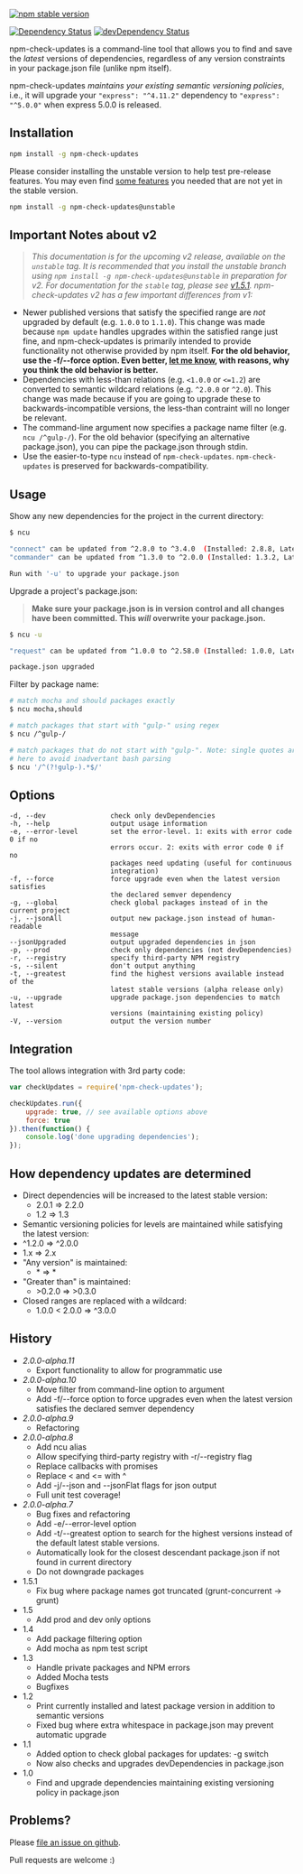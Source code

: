 [![npm stable version](https://img.shields.io/npm/v/npm-check-updates.svg?label=stable)](https://npmjs.org/package/npm-check-updates)
<!-- [![npm unstable version](https://img.shields.io/github/tag/tjunnone/npm-check-updates.svg?label=unstable)](https://github.com/tjunnone/npm-check-updates/tags) -->
[![Dependency Status](https://david-dm.org/tjunnone/npm-check-updates.svg)](https://david-dm.org/tjunnone/npm-check-updates)
[![devDependency Status](https://david-dm.org/tjunnone/npm-check-updates/dev-status.svg)](https://david-dm.org/tjunnone/npm-check-updates#info=devDependencies)

npm-check-updates is a command-line tool that allows you to find and save the *latest* versions of dependencies, regardless of any version constraints in your package.json file (unlike npm itself).

npm-check-updates *maintains your existing semantic versioning policies*, i.e., it will upgrade your `"express": "^4.11.2"` dependency to `"express": "^5.0.0"` when express 5.0.0 is released.

Installation
--------------

```sh
npm install -g npm-check-updates
```

Please consider installing the unstable version to help test pre-release features. You may even find [some features](#history) you needed that are not yet in the stable version.

```sh
npm install -g npm-check-updates@unstable
```

Important Notes about v2
--------------
> *This documentation is for the upcoming v2 release, available on the `unstable` tag. It is recommended that you install the unstable branch using `npm install -g npm-check-updates@unstable` in preparation for v2. For documentation for the `stable` tag, please see [v1.5.1](https://github.com/tjunnone/npm-check-updates/tree/a7373782cb9623d44395eabf6382d6791749b16e). npm-check-updates v2 has a few important differences from v1:*

- Newer published versions that satisfy the specified range are *not* upgraded by default (e.g. `1.0.0` to `1.1.0`). This change was made because `npm update` handles upgrades within the satisfied range just fine, and npm-check-updates is primarily intended to provide functionality not otherwise provided by npm itself. **For the old behavior, use the -f/--force option. Even better, [let me know](https://github.com/tjunnone/npm-check-updates/issues/94), with reasons, why you think the old behavior is better.**
- Dependencies with less-than relations (e.g. `<1.0.0` or `<=1.2`) are converted to semantic wildcard relations (e.g. `^2.0.0` or `^2.0`). This change was made because if you are going to upgrade these to backwards-incompatible versions, the less-than contraint will no longer be relevant.
- The command-line argument now specifies a package name filter (e.g. `ncu /^gulp-/`). For the old behavior (specifying an alternative package.json), you can pipe the package.json through stdin.
- Use the easier-to-type `ncu` instead of `npm-check-updates`. `npm-check-updates` is preserved for backwards-compatibility.

Usage
--------------

Show any new dependencies for the project in the current directory:
```sh
$ ncu

"connect" can be updated from ^2.8.0 to ^3.4.0  (Installed: 2.8.8, Latest: 3.4.0)
"commander" can be updated from ^1.3.0 to ^2.0.0 (Installed: 1.3.2, Latest: 2.0.0)

Run with '-u' to upgrade your package.json
```

Upgrade a project's package.json:

> **Make sure your package.json is in version control and all changes have been committed. This *will* overwrite your package.json.**

```sh
$ ncu -u

"request" can be updated from ^1.0.0 to ^2.58.0 (Installed: 1.0.0, Latest: 2.58.0)

package.json upgraded
```

Filter by package name:
```sh
# match mocha and should packages exactly
$ ncu mocha,should

# match packages that start with "gulp-" using regex
$ ncu /^gulp-/

# match packages that do not start with "gulp-". Note: single quotes are required
# here to avoid inadvertant bash parsing
$ ncu '/^(?!gulp-).*$/'
```

Options
--------------
    -d, --dev                check only devDependencies
    -h, --help               output usage information
    -e, --error-level        set the error-level. 1: exits with error code 0 if no
                             errors occur. 2: exits with error code 0 if no
                             packages need updating (useful for continuous
                             integration)
    -f, --force              force upgrade even when the latest version satisfies
                             the declared semver dependency
    -g, --global             check global packages instead of in the current project
    -j, --jsonAll            output new package.json instead of human-readable
                             message
    --jsonUpgraded           output upgraded dependencies in json
    -p, --prod               check only dependencies (not devDependencies)
    -r, --registry           specify third-party NPM registry
    -s, --silent             don't output anything
    -t, --greatest           find the highest versions available instead of the
                             latest stable versions (alpha release only)
    -u, --upgrade            upgrade package.json dependencies to match latest
                             versions (maintaining existing policy)
    -V, --version            output the version number

Integration
--------------
The tool allows integration with 3rd party code:

```javascript
var checkUpdates = require('npm-check-updates');

checkUpdates.run({
    upgrade: true, // see available options above
    force: true
}).then(function() {
    console.log('done upgrading dependencies');
});
```

How dependency updates are determined
--------------

- Direct dependencies will be increased to the latest stable version:
  - 2.0.1 => 2.2.0
  - 1.2 => 1.3
-  Semantic versioning policies for levels are maintained while satisfying the latest version:
  - ^1.2.0 => ^2.0.0
  - 1.x => 2.x
- "Any version" is maintained:
  - \* => \*
- "Greater than" is maintained:
  - \>0.2.0 => \>0.3.0
- Closed ranges are replaced with a wildcard:
  - 1.0.0 \< 2.0.0 => ^3.0.0

History
--------------

- *2.0.0-alpha.11*
  - Export functionality to allow for programmatic use
- *2.0.0-alpha.10*
  - Move filter from command-line option to argument
  - Add -f/--force option to force upgrades even when the latest version satisfies the declared semver dependency
- *2.0.0-alpha.9*
  - Refactoring
- *2.0.0-alpha.8*
  - Add ncu alias
  - Allow specifying third-party registry with -r/--registry flag
  - Replace callbacks with promises
  - Replace < and <= with ^
  - Add -j/--json and --jsonFlat flags for json output
  - Full unit test coverage!
- *2.0.0-alpha.7*
  - Bug fixes and refactoring
  - Add -e/--error-level option
  - Add -t/--greatest option to search for the highest versions instead of the default latest stable versions.
  - Automatically look for the closest descendant package.json if not found in current directory
  - Do not downgrade packages
- 1.5.1
  - Fix bug where package names got truncated (grunt-concurrent -> grunt)
- 1.5
  - Add prod and dev only options
- 1.4
  - Add package filtering option
  - Add mocha as npm test script
- 1.3
  - Handle private packages and NPM errors
  - Added Mocha tests
  - Bugfixes
- 1.2
  - Print currently installed and latest package version in addition to semantic versions
  - Fixed bug where extra whitespace in package.json may prevent automatic upgrade
- 1.1
  - Added option to check global packages for updates: -g switch
  - Now also checks and upgrades devDependencies in package.json
- 1.0
  - Find and upgrade dependencies maintaining existing versioning policy in package.json

Problems?
--------------

Please [file an issue on github](https://github.com/tjunnone/npm-check-updates/issues).

Pull requests are welcome :)
